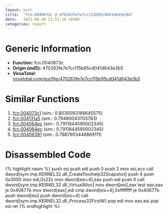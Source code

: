 ```yaml
---
layout: post
title:  "fcn.0040673c @ 470263fe7e7cc115b95cd041d643e3b5"
date:   2021-08-30 15:52:19 +0300
categories: report
---
```


# Generic Information
- **Function:** fcn.0040673c
- **Origin (md5):** 470263fe7e7cc115b95cd041d643e3b5
- **VirusTotal:** [virustotal.com/gui/file/470263fe7e7cc115b95cd041d643e3b5][virustotal_ref]



# Similar Functions

1. [fcn.004073c1][similar_1_ref] (sim.: 0.8030093188645575)
2. [fcn.004131a5][similar_2_ref] (sim.: 0.79480043703783)
3. [fcn.004064ec][similar_3_ref] (sim.: 0.7911844590002345)
4. [fcn.004064ec][similar_4_ref] (sim.: 0.7911844590002345)
5. [fcn.00406391][similar_5_ref] (sim.: 0.7887903448869111)


# Disassembled Code

{% highlight nasm %}
push esi
push edi
push 0
push 2
mov esi,ecx
call dword[sym.imp.KERNEL32.dll_CreateToolhelp32Snapshot]
push 4
push 0x3000
mov edi,0x22c
mov dword[esi+4],eax
push edi
push 0
call dword[sym.imp.KERNEL32.dll_VirtualAlloc]
mov dword[esi],eax
test eax,eax
je 0x40677b
mov dword[eax],edi
cmp dword[esi+4],0xffffffff
je 0x40677b
push dword[esi]
push dword[esi+4]
call dword[sym.imp.KERNEL32.dll_Process32FirstW]
pop edi
mov eax,esi
pop esi
ret 
{% endhighlight %}


[similar_1_ref]: /report/fcn.004073c1@6c5b0418e4a4c57d99cda47d2717045d
[similar_2_ref]: /report/fcn.004131a5@4c2db4ba96e80258daff665d7d7a016a
[similar_3_ref]: /report/fcn.004064ec@e7582fc3dadb394a1457ab7e7fbbe9a7
[similar_4_ref]: /report/fcn.004064ec@6c8b5339bada4cbd03f0f446da640707
[similar_5_ref]: /report/fcn.00406391@999ae3491971c32d67bd4c32561ea381
[virustotal_ref]: https://www.virustotal.com/gui/file/470263fe7e7cc115b95cd041d643e3b5